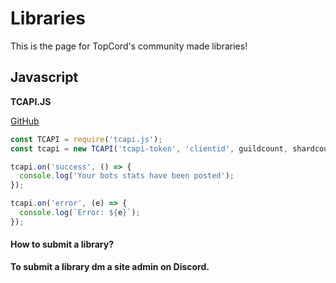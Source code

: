 # Libraries

This is the page for TopCord's community made libraries!

## Javascript 

**TCAPI.JS**

[GitHub](https://github.com/Misly16/TCAPI.JS)
```js
const TCAPI = require('tcapi.js');
const tcapi = new TCAPI('tcapi-token', 'clientid', guildcount, shardcount-optional);

tcapi.on('success', () => {
  console.log('Your bots stats have been posted');
});

tcapi.on('error', (e) => {
  console.log(`Error: ${e}`);
});
```


#### How to submit a library?
**To submit a library dm a site admin on Discord.**

